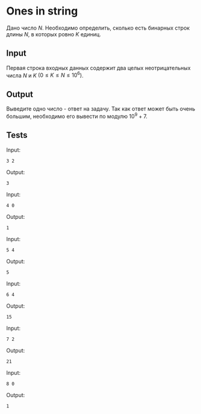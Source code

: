 # Ones in string
Дано число $N$. Необходимо определить, сколько есть бинарных строк длины $N$, в которых ровно $K$ единиц.

## Input
Первая строка входных данных содержит два целых неотрицательных числа $N$ и $K$ $(0 \le K \le N \le 10^6)$.

## Output
Выведите одно число - ответ на задачу. Так как ответ может быть очень большим, необходимо его вывести по модулю $10^9 + 7$.

## Tests
Input:
```
3 2
```
Output:
```
3
```
Input:
```
4 0
```
Output:
```
1
```
Input:
```
5 4
```
Output:
```
5
```
Input:
```
6 4
```
Output:
```
15
```
Input:
```
7 2
```
Output:
```
21
```
Input:
```
8 0
```
Output:
```
1
```
